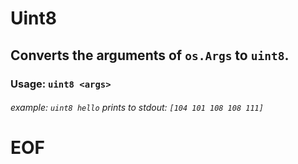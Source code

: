 # Uint8

## Converts the arguments of `os.Args` to `uint8`.

### Usage: `uint8 <args>`
###### example: `uint8 hello` prints to stdout: `[104 101 108 108 111]`

# EOF
